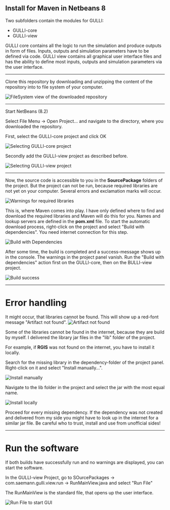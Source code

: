 ## Install for Maven in Netbeans 8

Two subfolders contain the modules for GULLI:
  + GULLI-core 
  + GULLI-view
  
GULLI core contains all the logic to run the simulation and produce outputs in form of files. Inputs, outputs and simulation parameters have to be defined via code.
GULLI view contains all graphical user interface files and has the ability to define most inputs, outputs and simulation parameters via the user interface.

------

Clone this repository by downloading and unzipping the content of the repository into to file system of your computer.

![FileSystem view of the downloaded repository](1-downloadedFiles.png)

-----
Start NetBeans (8.2)

Select File Menu -> Open Project... and navigate to the directory, where you downloaded the repository.

First, select the GULLI-core project and click OK

![Selecting GULLI-core project](2-openCoreProject.png)

Secondly add the GULLI-view project as described before.

![Selecting GULLI-view project](3-openViewProject.png)

------
Now, the source code is accessible to you in the **SourcePackage** folders of the project.
But the project can not be run, because required libraries are not yet on your computer. Several errors and exclamation marks will occur.

![Warnings for required libraries](4-projectView.png)

This is, where Maven comes into play. I have only defined where to find and download the required libraries and Maven will do this for you.
Names and lookup servers are defined in the **pom.xml** file.
To start the automatic download process, right-click on the project and select "Build with dependencies". You need internet connection for this step.

![Build with Dependencies](6-buildWithDependencies.png)

After some time, the build is completed and a success-message shows up in the console. The warnings in the project panel vanish.
Run the "Build with dependencies" action first on the GULLI-core, then on the BULLI-view project.

![Build success](7-downloadsuccess.png)

-------
# Error handling
It might occur, that libraries cannot be found. This will show up a red-font message "Artifact not found".
![Artifact not found](8-artifactNotFound.png)

Some of the libraries cannot be found in the internet, because they are build by myself. I delivered the library jar files in the "lib" folder of the project.

For example, if **RGIS** was not found on the internet, you have to install it locally.

Search for the missing library in the dependency-folder of the project panel. Right-click on it and select "Install manually...".

![Install manually](9-ManuallyInstallArtifact.png)

Navigate to the lib folder in the project and select the jar with the most equal name.

![Install locally](10-InstallLocally.png)

Proceed for every missing dependency. If the dependency was not created and delivered from my side you might have to look up in the internet for a similar jar file. Be careful who to trust, install and use from unofficial sides! 

-------
# Run the software

If both builds have successfully run and no warnings are displayed, you can start the software.

In the GULLI-view Project, go to SOurcePackages -> com.saemann.gulli.view.run -> RunMainView.java and select "Run File"

The RunMainView is the standard file, that opens up the user interface.

![Run File to start GUI](11-RunView.png)
